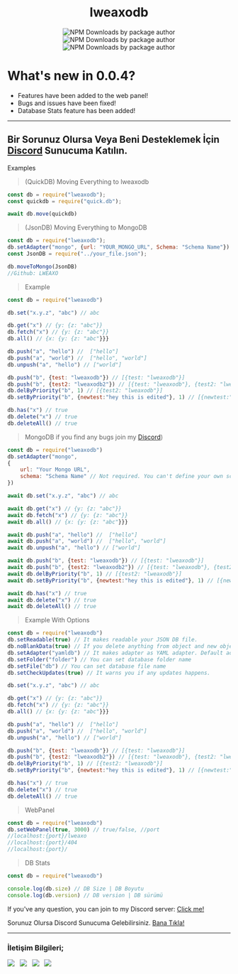 <div align="center">

# lweaxodb
![NPM Downloads by package author](https://img.shields.io/npm-stat/dw/LWEAXO?plastic&logo=npm&label=%C4%B0ndirme)
![NPM Downloads by package author](https://img.shields.io/npm-stat/dm/LWEAXO?plastic&logo=npm&label=%C4%B0ndirme)
![NPM Downloads by package author](https://img.shields.io/npm-stat/dy/LWEAXO?plastic&logo=npm&label=%C4%B0ndirme)
</div>

# What's new in 0.0.4?
- Features have been added to the web panel!
- Bugs and issues have been fixed!
- Database Stats feature has been added!


---

## Bir Sorunuz Olursa Veya Beni Desteklemek İçin [Discord](https://discord.gg/X7F9swzFR6) Sunucuma Katılın.

Examples

> (QuickDB) Moving Everything to lweaxodb

```js
const db = require("lweaxodb");
const quickdb = require("quick.db");

await db.move(quickdb)
```

> (JsonDB) Moving Everything to MongoDB

```js
const db = require("lweaxodb");
db.setAdapter("mongo", {url: "YOUR_MONGO_URL", Schema: "Schema Name"})
const JsonDB = require("../your_file.json");

db.moveToMongo(JsonDB)
//Github: LWEAXO
```

> Example

```js
const db = require("lweaxodb")

db.set("x.y.z", "abc") // abc

db.get("x") // {y: {z: "abc"}}
db.fetch("x") // {y: {z: "abc"}}
db.all() // {x: {y: {z: "abc"}}}

db.push("a", "hello") //  ["hello"]
db.push("a", "world") //  ["hello", "world"]
db.unpush("a", "hello") // ["world"]

db.push("b", {test: "lweaxodb"}) // [{test: "lweaxodb"}]
db.push("b", {test2: "lweaxodb2"}) // [{test: "lweaxodb"}, {test2: "lweaxodb2"}]
db.delByPriority("b", 1) // [{test2: "lweaxodb"}]
db.setByPriority("b", {newtest:"hey this is edited"}, 1) // [{newtest:"hey this is edited"}]

db.has("x") // true
db.delete("x") // true
db.deleteAll() // true
```

> MongoDB if you find any bugs join my [Discord](https://discord.gg/X7F9swzFR6))

```js
const db = require("lweaxodb")
db.setAdapter("mongo", 
{
    url: "Your Mongo URL", 
    schema: "Schema Name" // Not required. You can't define your own schema. Just name.
})

await db.set("x.y.z", "abc") // abc

await db.get("x") // {y: {z: "abc"}}
await db.fetch("x") // {y: {z: "abc"}}
await db.all() // {x: {y: {z: "abc"}}}

await db.push("a", "hello") //  ["hello"]
await db.push("a", "world") //  ["hello", "world"]
await db.unpush("a", "hello") // ["world"]

await db.push("b", {test: "lweaxodb"}) // [{test: "lweaxodb"}]
await db.push("b", {test2: "lweaxodb2"}) // [{test: "lweaxodb"}, {test2: "lweaxodb2"}]
await db.delByPriority("b", 1) // [{test2: "lweaxodb"}]
await db.setByPriority("b", {newtest:"hey this is edited"}, 1) // [{newtest:"hey this is edited"}]

await db.has("x") // true
await db.delete("x") // true
await db.deleteAll() // true
```

> Example With Options

```js
const db = require("lweaxodb")
db.setReadable(true) // It makes readable your JSON DB file.
db.noBlankData(true) // If you delete anything from object and new object size is less than 1, automaticly removes that object.
db.setAdapter("yamldb") // It makes adapter as YAML adapter. Default adapter is JsonDB
db.setFolder("folder") // You can set database folder name
db.setFile("db") // You can set database file name
db.setCheckUpdates(true) // It warns you if any updates happens.

db.set("x.y.z", "abc") // abc

db.get("x") // {y: {z: "abc"}}
db.fetch("x") // {y: {z: "abc"}}
db.all() // {x: {y: {z: "abc"}}}

db.push("a", "hello") //  ["hello"]
db.push("a", "world") //  ["hello", "world"]
db.unpush("a", "hello") // ["world"]

db.push("b", {test: "lweaxodb"}) // [{test: "lweaxodb"}]
db.push("b", {test2: "lweaxodb2"}) // [{test: "lweaxodb"}, {test2: "lweaxodb2"}]
db.delByPriority("b", 1) // [{test2: "lweaxodb"}]
db.setByPriority("b", {newtest:"hey this is edited"}, 1) // [{newtest:"hey this is edited"}]

db.has("x") // true
db.delete("x") // true
db.deleteAll() // true
```

> WebPanel

```js
const db = require("lweaxodb")
db.setWebPanel(true, 3000) // true/false, //port
//localhost:{port}/lweaxo
//localhost:{port}/404
//localhost:{port}/
```

> DB Stats

```js
const db = require("lweaxodb")

console.log(db.size) // DB Size | DB Boyutu
console.log(db.version) // DB version | DB sürümü
```

If you've any question, you can join to my Discord server: [Click me!](https://discord.gg/X7F9swzFR6)

Sorunuz Olursa Discord Sunucuma Gelebilirsiniz. [Bana Tıkla!](https://discord.gg/X7F9swzFR6)

---

### İletişim Bilgileri;

<a href="https://instagram.com/lweaxo"><img src="https://img.shields.io/badge/Instagram-E4405F?style=flat&logo=instagram&logoColor=white"/></a> &nbsp;
<a href="https://discord.com/users/1015356240492245054"><img src="https://img.shields.io/badge/Discord-5865F2?style=flat&logo=discord&logoColor=white"/></a> &nbsp;
<a href="https://open.spotify.com/user/312jpshp3zb376xfqiikblv3vm6a"><img src="https://img.shields.io/badge/Spotify-1DB954?style=flat&logo=spotify&logoColor=white"/></a> &nbsp;
<a href="https://steamcommunity.com/profiles/76561199446923287/"><img src="https://img.shields.io/badge/Steam-000000?style=flat&logo=steam&logoColor=white"/></a> &nbsp;

</div>